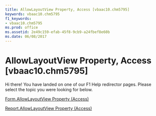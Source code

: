 ```yaml
---
title: AllowLayoutView Property, Access [vbaac10.chm5795]
keywords: vbaac10.chm5795
f1_keywords:
- vbaac10.chm5795
ms.prod: office
ms.assetid: 2e49c159-efab-45f8-9cb9-a24fbef8e60b
ms.date: 06/08/2017
---
```



# AllowLayoutView Property, Access [vbaac10.chm5795]

Hi there! You have landed on one of our F1 Help redirector pages. Please select the topic you were looking for below.

[Form.AllowLayoutView Property (Access)](http://msdn.microsoft.com/library/70b273ef-60fa-00b8-b262-3c45e691ed42%28Office.15%29.aspx)

[Report.AllowLayoutView Property (Access)](http://msdn.microsoft.com/library/5388fcd8-32fb-781d-538c-ac114f8d5bd8%28Office.15%29.aspx)


